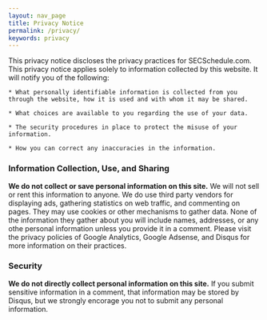 ```yaml
---
layout: nav_page
title: Privacy Notice
permalink: /privacy/
keywords: privacy
---
```


This privacy notice discloses the privacy practices for SECSchedule.com. This privacy notice applies solely to information collected by this website. It will notify you of the following:



    * What personally identifiable information is collected from you through the website, how it is used and with whom it may be shared.

    * What choices are available to you regarding the use of your data.

    * The security procedures in place to protect the misuse of your information.
    
    * How you can correct any inaccuracies in the information.



### Information Collection, Use, and Sharing
**We do not collect or save personal information on this site.** We will not sell or rent this information to anyone. We do use third party vendors for displaying ads, gathering statistics on web traffic, and commenting on pages. They may use cookies or other mechanisms to gather data. None of the information they gather about you will include names, addresses, or any othe personal information unless you provide it in a comment. Please visit the privacy policies of Google Analytics, Google Adsense, and Disqus for more information on their practices. 


### Security
**We do not directly collect personal information on this site.** If you submit sensitive information in a comment, that information may be stored by Disqus, but we strongly encorage you not to submit any personal information.
